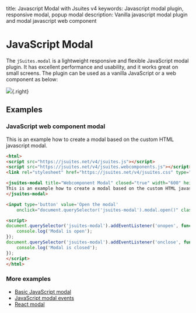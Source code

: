 title: Javascript Modal with Jsuites v4
keywords: Javascript modal plugin, responsive modal, popup modal
description: Vanilla javascript modal plugin and modal javascript web component

JavaScript Modal
================

The `jSuites.modal` is a lightweight responsive and flexible JavaScript modal plugin. It has excellent performance and usability, and it works great on small screens. The plugin can be used as a vanilla JavaScript or a web component as below:

![](img/js-modal.svg){.right}

  

Examples
--------

### JavaScript web component modal

This is an example how to create a modal based on the custom HTML javascript modal.   
  
```html
<html>
<script src="https://jsuites.net/v4/jsuites.js"></script>
<script src="https://jsuites.net/v4/jsuites.webcomponents.js"></script>
<link rel="stylesheet" href="https://jsuites.net/v4/jsuites.css" type="text/css" />

<jsuites-modal title="Webcomponent Modal" closed="true" width="600" height="480">
This is an example how to create a modal based on the custom HTML javascript modal.
</jsuites-modal>

<input type='button' value='Open the modal'
    onclick="document.querySelector('jsuites-modal').modal.open()" class='plain'>

<script>
document.querySelector('jsuites-modal').addEventListener('onopen', function() {
    console.log('Modal is open');
});
document.querySelector('jsuites-modal').addEventListener('onclose', function() {
    console.log('Modal is closed');
});
</script>
</html>
```
  

### More examples

* [Basic JavaScript modal](/docs/v4/modal/basic)
* [JavaScript modal events](/docs/v4/modal/events)
* [React modal](/docs/v4/modal/javascript-modal-with-react)
